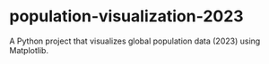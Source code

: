 # population-visualization-2023
A Python project that visualizes global population data (2023) using Matplotlib.
